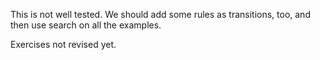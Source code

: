 <!-- Copyright (c) 2016 K Team. All Rights Reserved. -->

This is not well tested.  We should add some rules as transitions, too,
and then use search on all the examples.

Exercises not revised yet.
